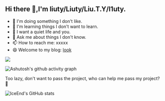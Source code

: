 ## Hi there 👋,I'm liuty/Liuty/Liu.T.Y/l1uty.


- 🔭 I'm doing something I don't like.
- 🌱 I'm learning things I don't want to learn.
- 👯 I want a quiet life and you.
- 💬 Ask me about things I don't know.
- 📫 How to reach me: xxxxx
- 😄 Welcome to my blog: [look](https://l1uty.github.io)

![](https://github-readme-stats.vercel.app/api?username=l1uty&show_icons=true&theme=transparent)

![Ashutosh's github activity graph](https://github-readme-activity-graph.vercel.app/graph?username=l1uty)

Too lazy, don't want to pass the project, who can help me pass my project? 🤔

![IceEnd's GitHub stats](https://github-immortality.vercel.app/api?username=l1uty)


